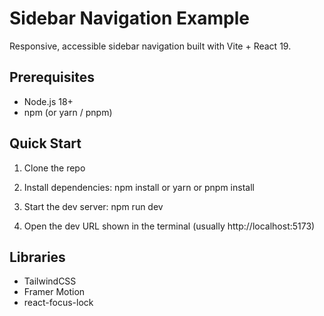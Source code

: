 # Sidebar Navigation Example

Responsive, accessible sidebar navigation built with Vite + React 19.

## Prerequisites

- Node.js 18+
- npm (or yarn / pnpm)

## Quick Start

 1. Clone the repo

 2. Install dependencies:
npm install
 or
 yarn
 or
 pnpm install

 3. Start the dev server:
npm run dev

 4. Open the dev URL shown in the terminal (usually http://localhost:5173)


## Libraries
- TailwindCSS
- Framer Motion
- react-focus-lock
